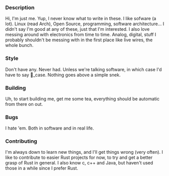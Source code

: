 ### Description
Hi, I'm just me. Yup, I never know what to write in these. I like sofware (a lot). Linux (read Arch), Open Source, programming, software architecture... I didn't say I'm good at any of these, just that I'm interested. I also love messing around with electronics from time to time. Analog, digital, stuff I probably shouldn't be messing with in the first place like live wires, the whole bunch.

### Style
Don't have any. Never had. Unless we're talking software, in which case I'd have to say 🐍_case. Nothing goes above a simple snek.

### Building
Uh, to start building me, get me some tea, everything should be automatic from there on out.

### Bugs
I hate 'em. Both in software and in real life.

### Contributing
I'm always down to learn new things, and I'll get things wrong (very often). I like to contribute to easier Rust projects for now, to try and get a better grasp of Rust in general. I also know c, c++ and Java, but haven't used those in a while since I prefer Rust.
